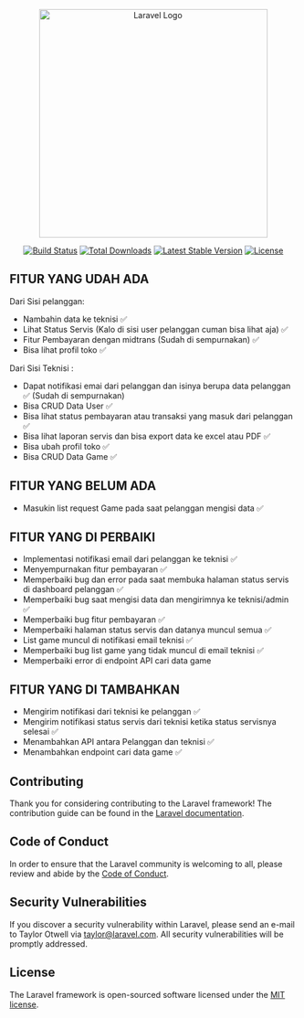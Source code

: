 <p align="center"><a href="https://laravel.com" target="_blank"><img src="https://raw.githubusercontent.com/laravel/art/master/logo-lockup/5%20SVG/2%20CMYK/1%20Full%20Color/laravel-logolockup-cmyk-red.svg" width="400" alt="Laravel Logo"></a></p>

<p align="center">
<a href="https://github.com/laravel/framework/actions"><img src="https://github.com/laravel/framework/workflows/tests/badge.svg" alt="Build Status"></a>
<a href="https://packagist.org/packages/laravel/framework"><img src="https://img.shields.io/packagist/dt/laravel/framework" alt="Total Downloads"></a>
<a href="https://packagist.org/packages/laravel/framework"><img src="https://img.shields.io/packagist/v/laravel/framework" alt="Latest Stable Version"></a>
<a href="https://packagist.org/packages/laravel/framework"><img src="https://img.shields.io/packagist/l/laravel/framework" alt="License"></a>
</p>

## FITUR YANG UDAH ADA

Dari Sisi pelanggan:

-   Nambahin data ke teknisi ✅
-   Lihat Status Servis (Kalo di sisi user pelanggan cuman bisa lihat aja) ✅
-   Fitur Pembayaran dengan midtrans (Sudah di sempurnakan) ✅
-   Bisa lihat profil toko ✅

Dari Sisi Teknisi :

-   Dapat notifikasi emai dari pelanggan dan isinya berupa data pelanggan ✅ (Sudah di sempurnakan)
-   Bisa CRUD Data User ✅
-   Bisa lihat status pembayaran atau transaksi yang masuk dari pelanggan ✅
-   Bisa lihat laporan servis dan bisa export data ke excel atau PDF ✅
-   Bisa ubah profil toko ✅
-   Bisa CRUD Data Game ✅

## FITUR YANG BELUM ADA

-   Masukin list request Game pada saat pelanggan mengisi data ✅

## FITUR YANG DI PERBAIKI

-   Implementasi notifikasi email dari pelanggan ke teknisi ✅
-   Menyempurnakan fitur pembayaran ✅
-   Memperbaiki bug dan error pada saat membuka halaman status servis di dashboard pelanggan ✅
-   Memperbaiki bug saat mengisi data dan mengirimnya ke teknisi/admin ✅
-   Memperbaiki bug fitur pembayaran ✅
-   Memperbaiki halaman status servis dan datanya muncul semua ✅
-   List game muncul di notifikasi email teknisi ✅
-   Memperbaiki bug list game yang tidak muncul di email teknisi ✅
-   Memperbaiki error di endpoint API cari data game

## FITUR YANG DI TAMBAHKAN

-   Mengirim notifikasi dari teknisi ke pelanggan ✅
-   Mengirim notifikasi status servis dari teknisi ketika status servisnya selesai ✅
-   Menambahkan API antara Pelanggan dan teknisi ✅
-   Menambahkan endpoint cari data game ✅

## Contributing

Thank you for considering contributing to the Laravel framework! The contribution guide can be found in the [Laravel documentation](https://laravel.com/docs/contributions).

## Code of Conduct

In order to ensure that the Laravel community is welcoming to all, please review and abide by the [Code of Conduct](https://laravel.com/docs/contributions#code-of-conduct).

## Security Vulnerabilities

If you discover a security vulnerability within Laravel, please send an e-mail to Taylor Otwell via [taylor@laravel.com](mailto:taylor@laravel.com). All security vulnerabilities will be promptly addressed.

## License

The Laravel framework is open-sourced software licensed under the [MIT license](https://opensource.org/licenses/MIT).
